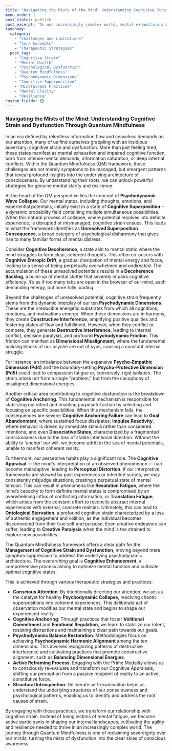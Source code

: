```yaml
---
title: "Navigating the Mists of the Mind: Understanding Cognitive Strain and Dysfunction Through Quantum Mindfulness"
menu_order: 1
post_status: publish
post_excerpt: "In our increasingly complex world, mental exhaustion and impaired cognitive function are common challenges. Quantum Mindfulness offers a unique lens through which to understand cognitive strain and dysfunction, viewing them not as mere fatigue, but as emergent patterns resulting from unresolved mental potentials and misaligned psychodynamic energies. By understanding these underlying dynamics, we can cultivate strategies for profound mental clarity and resilience."
taxonomy:
  category:
    - "Challenges and Limitations"
    - "Core Concepts"
    - "Therapeutic Strategies"
  post_tag:
    - "Cognitive Strain"
    - "Mental Health"
    - "Psychological Dysfunction"
    - "Quantum Mindfulness"
    - "Psychodynamic Dimensions"
    - "Cognitive Superposition"
    - "Mindfulness Practices"
    - "Mental Clarity"
    - "Resilience"
custom_fields: {}
---
```


### Navigating the Mists of the Mind: Understanding Cognitive Strain and Dysfunction Through Quantum Mindfulness

In an era defined by relentless information flow and ceaseless demands on our attention, many of us find ourselves grappling with an insidious adversary: cognitive strain and dysfunction. More than just feeling tired, these states manifest as mental exhaustion and impaired cognitive function, born from intense mental demands, information saturation, or deep internal conflicts. Within the Quantum Mindfulness (QM) framework, these challenges are not merely symptoms to be managed, but emergent patterns that reveal profound insights into the underlying architecture of consciousness. By understanding their roots, we can unlock powerful strategies for genuine mental clarity and resilience.

At the heart of the QM perspective lies the concept of **Psychodynamic Wave Collapse**. Our mental states, including thoughts, emotions, and experiential potentials, initially exist in a state of **Cognitive Superposition** – a dynamic probability field containing multiple simultaneous possibilities. When this natural process of collapse, where potential resolves into definite experience, is disrupted or mismanaged, cognitive strain ensues. This leads to what the framework identifies as **Unresolved Superposition Consequence**, a broad category of psychological disharmony that gives rise to many familiar forms of mental distress.

Consider **Cognitive Decoherence**, a state akin to mental static where the mind struggles to form clear, coherent thoughts. This often co-occurs with **Cognitive Entropic Drift**, a gradual dissipation of mental energy and focus, leading to a sense of being perpetually overwhelmed and undirected. The accumulation of these unresolved potentials results in a **Decoherence Backlog**, a build-up of mental clutter that severely impairs cognitive efficiency. It’s as if too many tabs are open in the browser of our mind, each demanding energy, but none fully loading.

Beyond the challenges of unresolved potential, cognitive strain frequently stems from the dynamic interplay of our ten **Psychodynamic Dimensions**. These are the irreducible energetic substrates from which all cognitions, emotions, and motivations emerge. When these dimensions are in harmony, they create **Constructive Interference**, amplifying positive qualities and fostering states of flow and fulfillment. However, when they conflict or compete, they generate **Destructive Interference**, leading to internal conflict, decision paralysis, and profound **Psychodynamic Friction**. This friction can manifest as **Dimensional Misalignment**, where the fundamental building blocks of our psyche are out of sync, causing a constant internal struggle.

For instance, an imbalance between the expansive **Psycho-Empathic Dimension (Pd4)** and the boundary-setting **Psycho-Protective Dimension (Pd5)** could lead to compassion fatigue or, conversely, rigid isolation. The strain arises not from a single "problem," but from the cacophony of misaligned dimensional energies.

Another critical area contributing to cognitive dysfunction is the breakdown of **Cognitive Anchoring**. This fundamental mechanism is responsible for stabilizing our intent and enabling purposeful action by selecting and focusing on specific possibilities. When this mechanism fails, the consequences are severe: **Cognitive Anchoring Failure** can lead to **Goal Abandonment**, where sustained focus dissipates; **Impulse Reactivity**, where behavior is driven by immediate stimuli rather than considered intentions; and even **Dissociative States**, characterized by a fragmented consciousness due to the loss of stable intentional direction. Without the ability to 'anchor' our will, we become adrift in the sea of mental potentials, unable to manifest coherent reality.

Furthermore, our perceptive habits play a significant role. The **Cognitive Appraisal** — the mind's interpretation of an observed phenomenon — can become maladaptive, leading to **Perceptual Distortion**. If our interpretive frameworks are skewed by past experiences or inherited scripts, we may consistently misjudge situations, creating a perpetual state of mental tension. This can result in phenomena like **Resolution Fatigue**, where the mind’s capacity to form definite mental states is compromised by an overwhelming influx of conflicting information, or **Translation Fatigue**, which arises from the constant effort to reconcile abstract internal experiences with external, concrete realities. Ultimately, this can lead to **Ontological Starvation**, a profound cognitive strain characterized by a loss of authentic engagement and volition, as the individual becomes disconnected from their true self and purpose. Even creative endeavors can suffer, leading to **Creative Paralysis** when the mind is too strained to explore new possibilities.

The Quantum Mindfulness framework offers a clear path for the **Management of Cognitive Strain and Dysfunction**, moving beyond mere symptom suppression to address the underlying psychodynamic architecture. The overarching goal is **Cognitive Enhancement**, a comprehensive process aiming to optimize mental function and cultivate optimal cognitive states.

This is achieved through various therapeutic strategies and practices:
*   **Conscious Attention**: By intentionally directing our attention, we act as the catalyst for healthy **Psychodynamic Collapse**, resolving chaotic superpositions into coherent experiences. This deliberate act of observation modifies our mental state and begins to shape our experienced reality.
*   **Cognitive Anchoring**: Through practices that foster **Volitional Commitment** and **Emotional Regulation**, we learn to stabilize our intent, resisting distractions and maintaining a clear path towards our goals.
*   **Psychodynamic Balance Restoration**: Methodologies focus on achieving **Psychodynamic Harmonic Alignment** among the ten dimensions. This involves recognizing patterns of destructive interference and cultivating practices that promote constructive alignment, such as **Balancing Dimensional Energies**.
*   **Active Reframing Process**: Engaging with the Prime Modality allows us to consciously re-evaluate and transform our Cognitive Appraisals, shifting our perception from a passive recipient of reality to an active, constitutive force.
*   **Structural Introspection**: Deliberate self-examination helps us understand the underlying structures of our consciousness and psychological patterns, enabling us to identify and address the root causes of strain.

By engaging with these practices, we transform our relationship with cognitive strain. Instead of being victims of mental fatigue, we become active participants in shaping our internal landscapes, cultivating the agility and resilience needed to thrive in an increasingly complex world. The journey through Quantum Mindfulness is one of reclaiming sovereignty over our minds, turning the mists of dysfunction into the clear skies of conscious awareness.